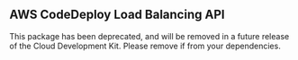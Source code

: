 ## AWS CodeDeploy Load Balancing API

This package has been deprecated,
and will be removed in a future release of the Cloud Development Kit.
Please remove if from your dependencies.
